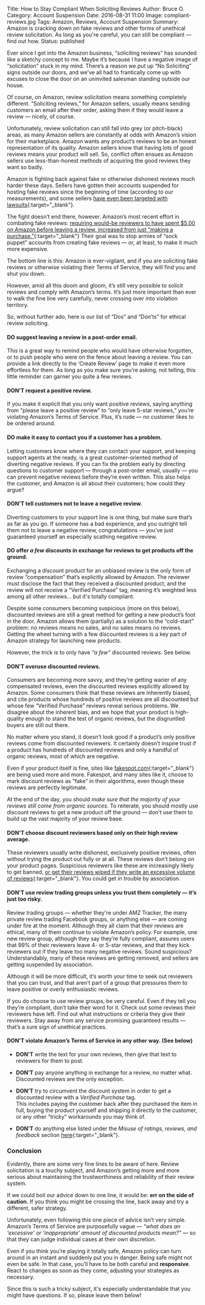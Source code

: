 Title: How to Stay Compliant When Soliciting Reviews
Author: Bruce O.
Category: Account Suspension
Date: 2016-08-31 11:00
Image: compliant-reviews.jpg
Tags: Amazon, Reviews, Account Suspension
Summary: Amazon is cracking down on fake reviews and other forms of unethical review solicitation. As long as you're careful, you can still be compliant — find out how.
Status: published

Ever since I got into the Amazon business, “soliciting reviews” has sounded like a sketchy concept to me. Maybe it’s because I have a negative image of “solicitation” stuck in my mind. There’s a reason we put up “No Soliciting” signs outside our doors, and we’ve all had to frantically come up with excuses to close the door on an uninvited salesman standing outside our house. 

Of course, on Amazon, review solicitation means something completely different. “Soliciting reviews,” for Amazon sellers, usually means sending customers an email after their order, asking them if they would leave a review — nicely, of course. 

Unfortunately, review solicitation can still fall into grey (or pitch-black) areas, as many Amazon sellers are constantly at odds with Amazon’s vision for their marketplace. Amazon wants any product’s reviews to be an honest representation of its quality. Amazon sellers know that having lots of good reviews means your product will sell. So, conflict often ensues as Amazon sellers use less-than-honest methods of acquiring the good reviews they want so badly.

Amazon is fighting back against fake or otherwise dishonest reviews much harder these days. Sellers have gotten their accounts suspended for hosting fake reviews since the beginning of time (according to our measurements), and some sellers [have even been targeted with lawsuits](https://techcrunch.com/2016/06/01/amazon-sues-sellers-for-buying-fake-reviews/){:target="_blank"}. 

The fight doesn’t end there, however. Amazon’s most recent effort in combating fake reviews: [requiring would-be reviewers to have spent $5.00 on Amazon before leaving a review, increased from just “making a purchase.”](https://www.sellerlabs.com/blog/amazon-shopper-review-policy-update-august-2-2016/){:target="_blank"} Their goal was to stop armies of “sock puppet” accounts from creating fake reviews — or, at least, to make it much more expensive.

The bottom line is this: Amazon is ever-vigilant, and if you are soliciting fake reviews or otherwise violating their Terms of Service, they will find you and shut you down.

However, amid all this doom and gloom, it’s still very possible to solicit reviews and comply with Amazon’s terms. It’s just more important than ever to walk the fine line very carefully, never crossing over into violation territory.

So, without further ado, here is our list of “Dos” and “Don’ts” for ethical review soliciting.

#### DO suggest leaving a review in a post-order email.

This is a great way to remind people who would have otherwise forgotten, or to push people who were on the fence about leaving a review. You can provide a link directly to the ‘Create Review’ page to make it even more effortless for them. As long as you make sure you’re asking, not telling, this little reminder can garner you quite a few reviews.

#### DON’T request a positive review.

If you make it explicit that you only want positive reviews, saying anything from “please leave a positive review” to “only leave 5-star reviews,” you’re violating Amazon’s Terms of Service. Plus, it’s rude — no customer likes to be ordered around.

#### DO make it easy to contact you if a customer has a problem.

Letting customers know where they can contact your support, and keeping support agents at the ready, is a great customer-oriented method of diverting negative reviews. If you can fix the problem early by directing questions to customer support — through a post-order email, usually — you can prevent negative reviews before they’re even written. This also helps the customer, and Amazon is all about their customers; how could they argue?

#### DON’T tell customers not to leave a negative review.

Diverting customers to your support line is one thing, but make sure that’s as far as you go. If someone has a bad experience, and you outright tell them not to leave a negative review, congratulations — you’ve just guaranteed yourself an especially scathing negative review. 

#### DO offer *a few* discounts in exchange for reviews to get products off the ground.

Exchanging a discount product for an unbiased review is the only form of review “compensation” that’s explicitly allowed by Amazon. The reviewer must disclose the fact that they received a discounted product, and the review will not receive a “Verified Purchase” tag, meaning it’s weighted less among all other reviews... but it's totally compliant.

Despite some consumers becoming suspicious (more on this below), discounted reviews are still a great method for getting a new product’s foot in the door. Amazon allows them (partially) as a solution to the “cold-start” problem: no reviews means no sales, and no sales means no reviews. Getting the wheel turning with a few discounted reviews is a key part of Amazon strategy for launching new products.

However, the trick is to only have *“a few”* discounted reviews. See below.

#### DON’T overuse discounted reviews.

Consumers are becoming more savvy, and they’re getting warier of any compensated reviews, even the discounted reviews explicitly allowed by Amazon. Some consumers think that these reviews are inherently biased, and cite products whose hundreds of positive reviews are all discounted but whose few “Verified Purchase” reviews reveal serious problems. We disagree about the inherent bias, and we hope that your product is high-quality enough to stand the test of organic reviews, but the disgruntled buyers are still out there.

No matter where you stand, it doesn’t look good if a product’s only positive reviews come from discounted reviewers. It certainly doesn’t inspire trust if a product has hundreds of discounted reviews and only a handful of organic reviews, most of which are negative.

Even if your product itself is fine, sites like [fakespot.com](http://fakespot.com/){:target="_blank"} are being used more and more. Fakespot, and many sites like it, choose to mark discount reviews as “fake” in their algorithms, even though these reviews are perfectly legitimate. 

At the end of the day, you should *make sure that the majority of your reviews still come from organic sources.* To reiterate, you should mostly use discount reviews to get a new product off the ground — don't use them to build up the vast majority of your review base.

#### DON’T choose discount reviewers based only on their high review average.

These reviewers usually write dishonest, exclusively positive reviews, often without trying the product out fully or at all. These reviews don’t belong on your product pages. Suspicious reviewers like these are increasingly likely to get banned, [or get their reviews wiped if they write an excessive volume of reviews](https://www.reddit.com/r/thegreatamazonpurge){:target="_blank"}. You could get in trouble by association. 

#### DON’T use review trading groups unless you trust them completely — it’s just too risky.

Review trading groups — whether they're under AMZ Tracker, the many private review trading Facebook groups, or anything else — are coming under fire at the moment. Although they all claim that their reviews are ethical, many of them continue to violate Amazon’s policy. For example, one new review group, although they say they’re fully compliant, assures users that 99% of their reviewers leave 4- or 5-star reviews, and that they kick reviewers out if they leave too many negative reviews. Sound suspicious? Understandably, many of these reviews are getting removed, and sellers are getting suspended by association.

Although it will be more difficult, it’s worth your time to seek out reviewers that you can trust, and that aren’t part of a group that pressures them to leave positive or overly enthusiastic reviews. 

If you do choose to use review groups, be very careful. Even if they tell you they’re compliant, don’t take their word for it. Check out some reviews their reviewers have left. Find out what instructions or criteria they give their reviewers. Stay away from any service promising guaranteed results — that’s a sure sign of unethical practices. 

#### DON’T violate Amazon’s Terms of Service in any other way. (See below)

* **DON’T** write the text for your own reviews, then give that text to reviewers for them to post.

* **DON’T** pay anyone anything in exchange for a review, no matter what. Discounted reviews are the only exception.

* **DON’T** try to circumvent the discount system in order to get a discounted review with a *Verified Purchase* tag.  
This includes paying the customer back after they purchased the item in full, buying the product yourself and shipping it directly to the customer, or any other “tricky” workarounds you may think of.

* **DON’T** do anything else listed under the *Misuse of ratings, reviews, and feedback* section [here](https://www.amazon.com/gp/help/customer/display.html?nodeId=200414320){:target="_blank"}.

### Conclusion

Evidently, there are some very fine lines to be aware of here. Review solicitation is a touchy subject, and Amazon’s getting more and more serious about maintaining the trustworthiness and reliability of their review system. 

If we could boil our advice down to one line, it would be: **err on the side of caution.** If you think you might be crossing the line, back away and try a different, safer strategy.

Unfortunately, even following this one piece of advice isn’t very simple. Amazon’s Terms of Service are purposefully vague — *“what does an ‘excessive’ or ‘inappropriate’ amount of discounted products mean?”* — so that they can judge individual cases at their own discretion.

Even if you think you’re playing it totally safe, Amazon policy can turn around in an instant and suddenly put you in danger. Being safe might not even be safe. In that case, you’ll have to be both careful and **responsive**. React to changes as soon as they come, adjusting your strategies as necessary.

Since this is such a tricky subject, it's especially understandable that you might have questions. If so, please leave them below!
